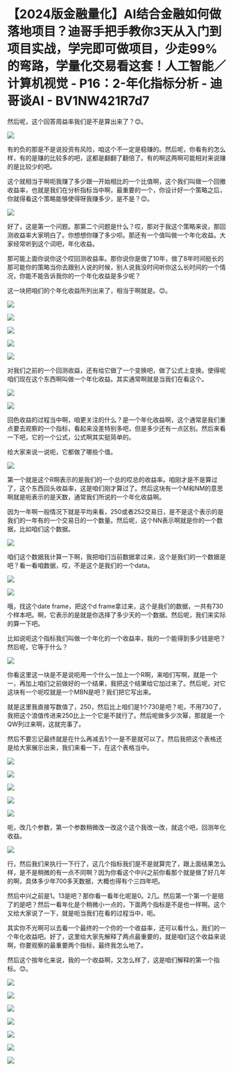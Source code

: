 # 【2024版金融量化】AI结合金融如何做落地项目？迪哥手把手教你3天从入门到项目实战，学完即可做项目，少走99%的弯路，学量化交易看这套！人工智能／计算机视觉 - P16：2-年化指标分析 - 迪哥谈AI - BV1NW421R7d7

然后呢，这个回答周益率我们是不是算出来了？😊。

![](img/2a7b647f405c2acfc334c7c5d7a76a63_1.png)

有的负的那是不是说投资有风险，咱这个不一定是稳赚的。然后呢，你看有的怎么样，有的是赚的比较多的吧，这都是翻翻了翻倍了。有的啊这两啊可能相对来说赚的是比较少的吧。

这个就相当于啊呃我赚了多少跟一开始相比的一个比值啊，这个我们叫做一个回撤收益率，也就是我们在分析指标当中啊，最重要的一个，你设计好一个策略之后，你就得看这个策略能够使得呀我赚多少，是不是？😊。



![](img/2a7b647f405c2acfc334c7c5d7a76a63_3.png)

好了，这是第一个问题。那第二个问题是什么？哎，那对于我这个策略来说，那回测收益率大家明白了。你想想你赚了多少呗。那还有一个值叫做一个年化收益。大家经常听到这个词吧，年化收益。

那可能上面你说你这个哎回测收益率。那你说你是做了10年，做了8年时间挺长的那可能你的策略当你去跟别人说的时候，别人说我没时间听你这么长时间的一个情况，你能不能告诉我你的一个年化收益是多少呢？

这一块把咱们的个年化收益所列出来了，相当于啊就是。😊。

![](img/2a7b647f405c2acfc334c7c5d7a76a63_5.png)

![](img/2a7b647f405c2acfc334c7c5d7a76a63_6.png)

![](img/2a7b647f405c2acfc334c7c5d7a76a63_7.png)

![](img/2a7b647f405c2acfc334c7c5d7a76a63_8.png)

![](img/2a7b647f405c2acfc334c7c5d7a76a63_9.png)

对我们之前的一个回测收益，还有给它做了一个变换吧，做了公式上变换。使得呢咱们现在这个东西啊叫做一个年化收益。其实通常啊就是当我们在看这个。



![](img/2a7b647f405c2acfc334c7c5d7a76a63_11.png)

![](img/2a7b647f405c2acfc334c7c5d7a76a63_12.png)

回色收益的过程当中啊，咱更关注的什么？是一个年化收益啊，这个通常是我们重点要去观察的一个指标，看起来没差特别多吧，但是多少还有一点区别。然后来看一下吧，它的一个公式，公式啊其实挺简单的。

给大家来说一说呃，它都做了哪些个值。

![](img/2a7b647f405c2acfc334c7c5d7a76a63_14.png)

第一个就是这个R啊表示的是我们的一个总的哎总的收益率。咱刚才是不是算过了，这个东西回头收益率，这是咱们刚才算过了。然后这块有一个M和NM的意思啊就是呃表示的是天数，通常我们所说的一个年化收益啊。

因为一年啊一般情况下就是平均来看，250或者252交易日，是不是这个表示的是我们的一年有的一个交易日的一个数量。然后呢，这个NN表示啊就是你的一个数据，比如咱们这个数据。



![](img/2a7b647f405c2acfc334c7c5d7a76a63_16.png)

咱们这个数据我计算一下啊，我把咱们当前数据拿过来，这个是我们的一个数据是吧？看一看咱数据，哎，不是这个是我们的一个data。



![](img/2a7b647f405c2acfc334c7c5d7a76a63_18.png)

![](img/2a7b647f405c2acfc334c7c5d7a76a63_19.png)

哦，找这个date frame，把这个d frame拿过来，这个是我们的数据，一共有730个样本吧。啊，它表示的是就是你选择了多少天的一个数据。然后呢，我们来实际的算一下吧。

比如说呃这个指标我们叫做一个年化的一个收益率，我的一个能得到多少钱是吧？然后呢，它等于什么？

![](img/2a7b647f405c2acfc334c7c5d7a76a63_21.png)

你看这里这一块是不是说呃用一个什么一加上一个R啊，来咱们写啊，就是一个一，再加上咱们之前做好的一个结果，我把这个结果给它加过来了。然后呢，对它这块有一个呃哎就是一个MBN是吧？我们把它写出来。

就是这里我直接写数值了，250，然后比上咱们是1个730是吧？呃，不用730了，我把这个浪值传进来250比上一个它是不就行了。然后呢做多少次幂，那就是一个QW列过来啊，这就完事了。

然后不要忘记最终就是在什么再减去1个一是不是就可以了。然后我把这个表格还是给大家展示出来，我们来看一下，在这个表格当中。



![](img/2a7b647f405c2acfc334c7c5d7a76a63_23.png)

![](img/2a7b647f405c2acfc334c7c5d7a76a63_24.png)

![](img/2a7b647f405c2acfc334c7c5d7a76a63_25.png)

![](img/2a7b647f405c2acfc334c7c5d7a76a63_26.png)

![](img/2a7b647f405c2acfc334c7c5d7a76a63_27.png)

呃，改几个参数，第一个参数稍微改一改这个这个我改一改，就这个吧，回测年化收益。

![](img/2a7b647f405c2acfc334c7c5d7a76a63_29.png)

行，然后我们来执行一下行了，这几个指标我们是不是就算完了，跟上面结果怎么样，是不是稍微的有一点不同啊？因为你看这个中兴之前你看那个就是做了好几年的啊，具体多少年700多天数据，大概也得有个三四年吧。

然后中兴之前是1。13是吧？那你看一看年化呢是0。2几。然后第一个第一个是赔了的是吧？然后一看年化是个稍微小一点的，下面两个指标是不是也一样啊。这个又给大家说了一下，就是呃当我们在看的过程当中，呃。

其实你不光啊可以去看一个最终的一个你的一个收益率，还可以看什么，我们的一个年化收益吧。好了，这里给大家先解释了两点最重要的，就是咱们这个收益来说啊，你要观察的最重要两个指标，最终我怎么地了。

然后这个按年化来说，我的一个收益啊，又怎么样了，这是咱们解释的第一个指标。😊。

![](img/2a7b647f405c2acfc334c7c5d7a76a63_31.png)

![](img/2a7b647f405c2acfc334c7c5d7a76a63_32.png)

![](img/2a7b647f405c2acfc334c7c5d7a76a63_33.png)

![](img/2a7b647f405c2acfc334c7c5d7a76a63_34.png)

![](img/2a7b647f405c2acfc334c7c5d7a76a63_35.png)

![](img/2a7b647f405c2acfc334c7c5d7a76a63_36.png)

![](img/2a7b647f405c2acfc334c7c5d7a76a63_37.png)